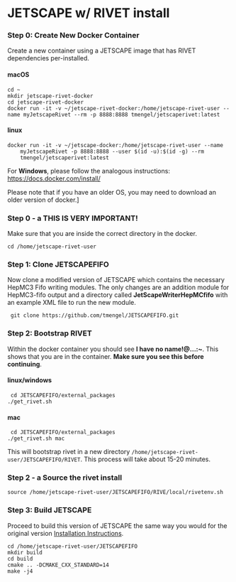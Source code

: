 # JETSCAPE w/ RIVET install 

### Step 0: Create  New Docker Container
 Create a new container using a JETSCAPE image that has RIVET dependencies per-installed.
 #### macOS
```
cd ~
mkdir jetscape-rivet-docker
cd jetscape-rivet-docker
docker run -it -v ~/jetscape-rivet-docker:/home/jetscape-rivet-user --name myJetscapeRivet --rm -p 8888:8888 tmengel/jetscaperivet:latest
```

 #### linux
```
docker run -it -v ~/jetscape-docker:/home/jetscape-rivet-user --name
    myJetscapeRivet -p 8888:8888 --user $(id -u):$(id -g) --rm
    tmengel/jetscaperivet:latest
```

For **Windows**, please follow the analogous instructions: https://docs.docker.com/install/

Please note that if you have an older OS, you may need to download an older version of docker.]

### Step 0 - a THIS IS VERY IMPORTANT! 
Make sure that you are inside the correct directory in the docker.  
```
cd /home/jetscape-rivet-user
```

### Step 1: Clone JETSCAPEFIFO
Now clone a modified version of JETSCAPE which contains the necessary HepMC3 Fifo writing modules. The only changes are an addition module for HepMC3-fifo output and a directory called **JetScapeWriterHepMCfifo** with an example XML file to run the new module.

```
 git clone https://github.com/tmengel/JETSCAPEFIFO.git
 ```

### Step 2: Bootstrap RIVET
Within the docker container you should see **I have no name!@...:~**. This shows that you are in the container. **Make sure you see this before continuing**.

#### linux/windows
```
 cd JETSCAPEFIFO/external_packages
./get_rivet.sh
```
#### mac
```
 cd JETSCAPEFIFO/external_packages
./get_rivet.sh mac
```
This will bootstrap rivet in a new directory `/home/jetscape-rivet-user/JETSCAPEFIFO/RIVET`. This process will take about 15-20 minutes.

### Step 2 - a Source the rivet install
```
source /home/jetscape-rivet-user/JETSCAPEFIFO/RIVE/local/rivetenv.sh 
```

### Step 3: Build JETSCAPE
Proceed to build this version of JETSCAPE the same way you would for the original version [Installation Instructions](https://github.com/JETSCAPE/JETSCAPE/wiki/Doc.Installation).

```
cd /home/jetscape-rivet-user/JETSCAPEFIFO
mkdir build
cd build
cmake .. -DCMAKE_CXX_STANDARD=14
make -j4
```

